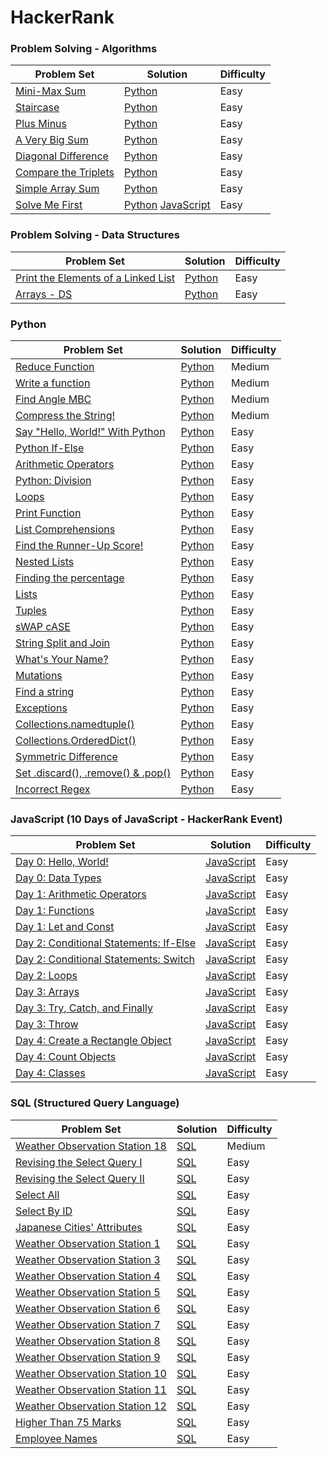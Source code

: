 # HackerRank 

### Problem Solving - Algorithms
| Problem Set | Solution | Difficulty |
| ------------- | ------------- | ------------- |
| [Mini-Max Sum](https://www.hackerrank.com/challenges/mini-max-sum/problem) | [Python](https://github.com/gianmillare/HackerRank/blob/master/problem_solving_algorithms/easy/mini_max_sum.py) | Easy |
| [Staircase](https://www.hackerrank.com/challenges/staircase/problem) | [Python](https://github.com/gianmillare/HackerRank/blob/master/problem_solving_algorithms/easy/staircase.py) | Easy |
| [Plus Minus](https://www.hackerrank.com/challenges/plus-minus/problem) | [Python](https://github.com/gianmillare/HackerRank/blob/master/problem_solving_algorithms/easy/plus_minus.py) | Easy |
| [A Very Big Sum](https://www.hackerrank.com/challenges/a-very-big-sum/problem) | [Python](https://github.com/gianmillare/HackerRank/blob/master/problem_solving_algorithms/easy/a_very_big_sum.py) | Easy |
| [Diagonal Difference](https://www.hackerrank.com/challenges/diagonal-difference/problem) | [Python](https://github.com/gianmillare/HackerRank/blob/master/problem_solving_algorithms/easy/diagonal_difference.py) | Easy |
| [Compare the Triplets](https://www.hackerrank.com/challenges/compare-the-triplets/problem) | [Python](https://github.com/gianmillare/HackerRank/blob/master/problem_solving_algorithms/easy/compare_the_triplets.py) | Easy |
| [Simple Array Sum](https://www.hackerrank.com/challenges/simple-array-sum/problem) | [Python](https://github.com/gianmillare/HackerRank/blob/master/problem_solving_algorithms/easy/simple_array_sum.py) | Easy |
| [Solve Me First](https://www.hackerrank.com/challenges/solve-me-first/problem) | [Python](https://github.com/gianmillare/HackerRank/blob/master/problem_solving_algorithms/easy/solve_me_first.py) [JavaScript](https://github.com/gianmillare/HackerRank/blob/master/problem_solving_algorithms/easy/solve_me_first.js)| Easy |

### Problem Solving - Data Structures
| Problem Set | Solution | Difficulty |
| ------------- | ------------- | ------------- |
| [Print the Elements of a Linked List](https://www.hackerrank.com/challenges/print-the-elements-of-a-linked-list/problem) | [Python](https://github.com/gianmillare/HackerRank/blob/master/problem_solving_data_structures/easy/print_the_elements_of_a_linked_list.py) | Easy |
| [Arrays - DS](https://www.hackerrank.com/challenges/arrays-ds/problem) | [Python](https://github.com/gianmillare/HackerRank/blob/master/problem_solving_data_structures/easy/arrays_ds.py) | Easy |

### Python
| Problem Set | Solution | Difficulty |
| ------------- | ------------- | ------------- |
| [Reduce Function](https://www.hackerrank.com/challenges/reduce-function/problem) | [Python](https://github.com/gianmillare/HackerRank/blob/master/python/medium/reduce_function.py) | Medium |
| [Write a function](https://www.hackerrank.com/challenges/write-a-function/problem)  | [Python](https://github.com/gianmillare/HackerRank/blob/master/python/medium/write_a_function.py)  | Medium |
| [Find Angle MBC](https://www.hackerrank.com/challenges/find-angle/problem)  | [Python](https://github.com/gianmillare/HackerRank/blob/master/python/medium/find_angle_mbc.py)  | Medium |
| [Compress the String!](https://www.hackerrank.com/challenges/compress-the-string/problem) | [Python](https://github.com/gianmillare/HackerRank/blob/master/python/medium/compress_the_string.py) | Medium |
| [Say "Hello, World!" With Python](https://www.hackerrank.com/challenges/py-hello-world/problem) | [Python](https://github.com/gianmillare/HackerRank/blob/master/python/easy/say_hello_world_with_python.py) | Easy |
| [Python If-Else](https://www.hackerrank.com/challenges/py-if-else/problem) | [Python](https://github.com/gianmillare/HackerRank/blob/master/python/easy/python_if_else.py) | Easy |
| [Arithmetic Operators](https://www.hackerrank.com/challenges/python-arithmetic-operators/problem) | [Python](https://github.com/gianmillare/HackerRank/blob/master/python/easy/arithmetic_operators.py) | Easy |
| [Python: Division](https://www.hackerrank.com/challenges/python-division/problem) | [Python](https://github.com/gianmillare/HackerRank/blob/master/python/easy/python_division.py) | Easy |
| [Loops](https://www.hackerrank.com/challenges/python-loops/problem) | [Python](https://github.com/gianmillare/HackerRank/blob/master/python/easy/loops.py) | Easy |
| [Print Function](https://www.hackerrank.com/challenges/python-print/problem) | [Python](https://github.com/gianmillare/HackerRank/blob/master/python/easy/print_a_function.py) | Easy |
| [List Comprehensions](https://www.hackerrank.com/challenges/list-comprehensions/problem) | [Python](https://github.com/gianmillare/HackerRank/blob/master/python/easy/list_comprehension.py) | Easy |
| [Find the Runner-Up Score!](https://www.hackerrank.com/challenges/find-second-maximum-number-in-a-list/problem) | [Python](https://github.com/gianmillare/HackerRank/blob/master/python/easy/find_the_runner_up_score.py) | Easy |
| [Nested Lists](https://www.hackerrank.com/challenges/nested-list/problem) | [Python](https://github.com/gianmillare/HackerRank/blob/master/python/easy/nested_list.py) | Easy |
| [Finding the percentage](https://www.hackerrank.com/challenges/finding-the-percentage/problem) | [Python](https://github.com/gianmillare/HackerRank/blob/master/python/easy/finding_the_percentage.py) | Easy |
| [Lists](https://www.hackerrank.com/challenges/python-lists/problem) | [Python](https://github.com/gianmillare/HackerRank/blob/master/python/easy/lists.py) | Easy |
| [Tuples](https://www.hackerrank.com/challenges/python-tuples/problem) | [Python](https://github.com/gianmillare/HackerRank/blob/master/python/easy/tuples.py) | Easy |
| [sWAP cASE](https://www.hackerrank.com/challenges/swap-case/problem) | [Python](https://github.com/gianmillare/HackerRank/blob/master/python/easy/swap_case.py) | Easy |
| [String Split and Join](https://www.hackerrank.com/challenges/python-string-split-and-join/problem) | [Python](https://github.com/gianmillare/HackerRank/blob/master/python/easy/string_split_and_join.py) | Easy |
| [What's Your Name?](https://www.hackerrank.com/challenges/whats-your-name/problem) | [Python](https://github.com/gianmillare/HackerRank/blob/master/python/easy/whats_your_name.py) | Easy |
| [Mutations](https://www.hackerrank.com/challenges/python-mutations/problem) | [Python](https://github.com/gianmillare/HackerRank/blob/master/python/easy/mutations.py) | Easy |
| [Find a string](https://www.hackerrank.com/challenges/find-a-string/problem) | [Python](https://github.com/gianmillare/HackerRank/blob/master/python/easy/find_a_string.py) | Easy |
| [Exceptions](https://www.hackerrank.com/challenges/exceptions/problem) | [Python](https://github.com/gianmillare/HackerRank/blob/master/python/easy/exceptions.py) | Easy |
| [Collections.namedtuple()](https://www.hackerrank.com/challenges/py-collections-namedtuple/problem) | [Python](https://github.com/gianmillare/HackerRank/blob/master/python/easy/collections_namedtuple.py) | Easy |
| [Collections.OrderedDict()](https://www.hackerrank.com/challenges/py-collections-ordereddict/problem) | [Python](https://github.com/gianmillare/HackerRank/blob/master/python/easy/collections_ordereddict.py) | Easy |
| [Symmetric Difference](https://www.hackerrank.com/challenges/symmetric-difference/problem) | [Python](https://github.com/gianmillare/HackerRank/blob/master/python/easy/symmetric_difference.py) | Easy |
| [Set .discard(), .remove() & .pop()](https://www.hackerrank.com/challenges/py-set-discard-remove-pop/problem) | [Python](https://github.com/gianmillare/HackerRank/blob/master/python/easy/set_discard_remove_pop.py) | Easy |
| [Incorrect Regex](https://www.hackerrank.com/challenges/incorrect-regex/problem) | [Python](https://github.com/gianmillare/HackerRank/blob/master/python/easy/incorrect_regex.py) | Easy |

### JavaScript (10 Days of JavaScript - HackerRank Event)
| Problem Set | Solution | Difficulty |
| ------------- | ------------- | ------------- |
| [Day 0: Hello, World!](https://www.hackerrank.com/challenges/js10-hello-world/problem) | [JavaScript](https://github.com/gianmillare/HackerRank/blob/master/javascript/10_days_of_javascript/day_0/hello_world.js) | Easy |
| [Day 0: Data Types](https://www.hackerrank.com/challenges/js10-data-types/problem) | [JavaScript](https://github.com/gianmillare/HackerRank/blob/master/javascript/10_days_of_javascript/day_0/data_types.js) | Easy |
| [Day 1: Arithmetic Operators](https://www.hackerrank.com/challenges/js10-arithmetic-operators/problem) | [JavaScript](https://github.com/gianmillare/HackerRank/blob/master/javascript/10_days_of_javascript/day_1/arithmetic_operators.js) | Easy |
| [Day 1: Functions](https://www.hackerrank.com/challenges/js10-function/problem) | [JavaScript](https://github.com/gianmillare/HackerRank/blob/master/javascript/10_days_of_javascript/day_1/functions.js) | Easy |
| [Day 1: Let and Const](https://www.hackerrank.com/challenges/js10-let-and-const/problem) | [JavaScript](https://github.com/gianmillare/HackerRank/blob/master/javascript/10_days_of_javascript/day_1/let_and_const.js) | Easy |
| [Day 2: Conditional Statements: If-Else](https://www.hackerrank.com/challenges/js10-if-else/problem) | [JavaScript](https://github.com/gianmillare/HackerRank/blob/master/javascript/10_days_of_javascript/day_2/conditional_statements_if_else.js) | Easy |
| [Day 2: Conditional Statements: Switch](https://www.hackerrank.com/challenges/js10-switch/problem) | [JavaScript](https://github.com/gianmillare/HackerRank/blob/master/javascript/10_days_of_javascript/day_2/conditional_statements_switch.js) | Easy |
| [Day 2: Loops](https://www.hackerrank.com/challenges/js10-loops/problem) | [JavaScript](https://github.com/gianmillare/HackerRank/blob/master/javascript/10_days_of_javascript/day_2/loops.js) | Easy |
| [Day 3: Arrays](https://www.hackerrank.com/challenges/js10-arrays/problem) | [JavaScript](https://github.com/gianmillare/HackerRank/blob/master/javascript/10_days_of_javascript/day_3/arrays.js) | Easy |
| [Day 3: Try, Catch, and Finally](https://www.hackerrank.com/challenges/js10-try-catch-and-finally/problem) | [JavaScript](https://github.com/gianmillare/HackerRank/blob/master/javascript/10_days_of_javascript/day_3/try_catch_and_finally.js) | Easy |
| [Day 3: Throw](https://www.hackerrank.com/challenges/js10-throw/problem) | [JavaScript](https://github.com/gianmillare/HackerRank/blob/master/javascript/10_days_of_javascript/day_3/throw.js) | Easy |
| [Day 4: Create a Rectangle Object](https://www.hackerrank.com/challenges/js10-objects/problem) | [JavaScript](https://github.com/gianmillare/HackerRank/blob/master/javascript/10_days_of_javascript/day_4/create_a_rectangle_object.js) | Easy |
| [Day 4: Count Objects](https://www.hackerrank.com/challenges/js10-count-objects/problem) | [JavaScript](https://github.com/gianmillare/HackerRank/blob/master/javascript/10_days_of_javascript/day_4/count_objects.js) | Easy |
| [Day 4: Classes](https://www.hackerrank.com/challenges/js10-class/problem) | [JavaScript](https://github.com/gianmillare/HackerRank/blob/master/javascript/10_days_of_javascript/day_4/classes.js) | Easy |

### SQL (Structured Query Language)
| Problem Set | Solution | Difficulty |
| ------------- | ------------- | ------------- |
| [Weather Observation Station 18](https://www.hackerrank.com/challenges/weather-observation-station-18/problem) | [SQL](https://github.com/gianmillare/HackerRank/blob/master/sql/medium/weather_observation_station_18.sql) | Medium |
| [Revising the Select Query I](https://www.hackerrank.com/challenges/revising-the-select-query/problem) | [SQL](https://github.com/gianmillare/HackerRank/blob/master/sql/easy/revising_the_select_query_1.sql) | Easy |
| [Revising the Select Query II](https://www.hackerrank.com/challenges/revising-the-select-query-2/problem) | [SQL](https://github.com/gianmillare/HackerRank/blob/master/sql/easy/revising_the_select_query_2.sql) | Easy |
| [Select All](https://www.hackerrank.com/challenges/select-all-sql/problem) | [SQL](https://github.com/gianmillare/HackerRank/blob/master/sql/easy/select_all.sql) | Easy |
| [Select By ID](https://www.hackerrank.com/challenges/select-by-id/problem) | [SQL](https://github.com/gianmillare/HackerRank/blob/master/sql/easy/select_by_id.sql) | Easy |
| [Japanese Cities' Attributes](https://www.hackerrank.com/challenges/japanese-cities-attributes/problem) | [SQL](https://github.com/gianmillare/HackerRank/blob/master/sql/easy/japanese_cities_attributes.sql) | Easy |
| [Weather Observation Station 1](https://www.hackerrank.com/challenges/weather-observation-station-1/problem) | [SQL](https://github.com/gianmillare/HackerRank/blob/master/sql/easy/weather_observation_station_1.sql) | Easy |
| [Weather Observation Station 3](https://www.hackerrank.com/challenges/weather-observation-station-3/problem) | [SQL](https://github.com/gianmillare/HackerRank/blob/master/sql/easy/weather_observation_station_3.sql) | Easy |
| [Weather Observation Station 4](https://www.hackerrank.com/challenges/weather-observation-station-4/problem) | [SQL](https://github.com/gianmillare/HackerRank/blob/master/sql/easy/weather_observation_station_4.sql) | Easy |
| [Weather Observation Station 5](https://www.hackerrank.com/challenges/weather-observation-station-5/problem) | [SQL](https://github.com/gianmillare/HackerRank/blob/master/sql/easy/weather_observation_station_5.sql) | Easy |
| [Weather Observation Station 6](https://www.hackerrank.com/challenges/weather-observation-station-6/problem) | [SQL](https://github.com/gianmillare/HackerRank/blob/master/sql/easy/weather_observation_station_6.sql) | Easy |
| [Weather Observation Station 7](https://www.hackerrank.com/challenges/weather-observation-station-7/problem) | [SQL](https://github.com/gianmillare/HackerRank/blob/master/sql/easy/weather_observation_station_7.sql) | Easy |
| [Weather Observation Station 8](https://www.hackerrank.com/challenges/weather-observation-station-8/problem) | [SQL](https://github.com/gianmillare/HackerRank/blob/master/sql/easy/weather_observation_station_8.sql) | Easy |
| [Weather Observation Station 9](https://www.hackerrank.com/challenges/weather-observation-station-9/problem) | [SQL](https://github.com/gianmillare/HackerRank/blob/master/sql/easy/weather_observation_station_9.sql) | Easy |
| [Weather Observation Station 10](https://www.hackerrank.com/challenges/weather-observation-station-10/problem) | [SQL](https://github.com/gianmillare/HackerRank/blob/master/sql/easy/weather_observation_station_10.sql) | Easy |
| [Weather Observation Station 11](https://www.hackerrank.com/challenges/weather-observation-station-11/problem) | [SQL](https://github.com/gianmillare/HackerRank/blob/master/sql/easy/weather_observation_station_11.sql) | Easy |
| [Weather Observation Station 12](https://www.hackerrank.com/challenges/weather-observation-station-12/problem) | [SQL](https://github.com/gianmillare/HackerRank/blob/master/sql/easy/weather_observation_station_12.sql) | Easy |
| [Higher Than 75 Marks](https://www.hackerrank.com/challenges/more-than-75-marks/problem) | [SQL](https://github.com/gianmillare/HackerRank/blob/master/sql/easy/higher_than_75_marks.sql) | Easy |
| [Employee Names](https://www.hackerrank.com/challenges/name-of-employees/problem) | [SQL](https://github.com/gianmillare/HackerRank/blob/master/sql/easy/employee_names.sql) | Easy |
